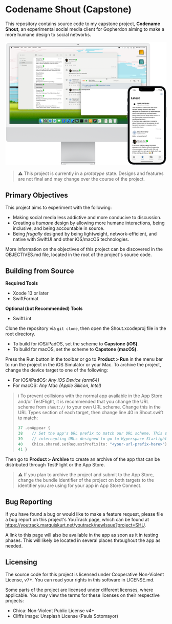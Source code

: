 # Codename Shout (Capstone)

This repository contains source code to my capstone project, **Codename
Shout**, an experimental social media client for Gopherdon aiming to make
a more humane design to social networks.

![Codename Shout running on iMac and iPhone](./.readme/screenshot.png)

> :warning: This project is currently in a _prototype_ state. Designs and
> features are not final and may change over the course of the project.

## Primary Objectives

This project aims to experiment with the following:

- Making social media less addictive and more conducive to discussion.
- Creating a _humane_ design by allowing more humane interactions, being
  inclusive, and being accountable in source.
- Being _frugally_ designed by being lightweight, network-efficient, and
  native with SwiftUI and other iOS/macOS technologies.
  
More information on the objectives of this project can be discovered in
the OBJECTIVES.md file, located in the root of the project's source code.

## Building from Source

**Required Tools**  
- Xcode 13 or later
- SwiftFormat

**Optional (but Recommended) Tools**  
- SwiftLint

Clone the repository via `git clone`, then open the Shout.xcodeproj file
in the root directory.

- To build for iOS/iPadOS, set the scheme to **Capstone (iOS)**.
- To build for macOS, set the scheme to **Capstone (macOS)**.

Press the Run button in the toolbar or go to **Product > Run** in the menu
bar to run the project in the iOS Simulator or your Mac. To archive the
project, change the device target to one of the following:

- For iOS/iPadOS: _Any iOS Device (arm64)_
- For macOS: _Any Mac (Apple Silicon, Intel)_

> :information_source: To prevent collisions with the normal app available
> in the App Store and/or TestFlight, it is recommended that you change
> the URL scheme from `shout://` to your own URL scheme. Change this in
> the URL Types section of each target, then change line 40 in
> Shout.swift to match:
>
> ```swift
> 37 .onAppear {
> 38    // Set the app's URL prefix to match our URL scheme. This should prevent Codename Shout from
> 39    // intercepting URLs designed to go to Hyperspace Starlight.
> 40    Chica.shared.setRequestPrefix(to: "<your-url-prefix-here>")
> 41 }
> ```

Then go to **Product > Archive** to create an archive of the app that can
be distributed through TestFlight or the App Store.

> :warning: If you plan to archive the project and submit to the App
> Store, change the bundle identifier of the project on both targets to
> the identifier you are using for your app in App Store Connect. 

## Bug Reporting

If you have found a bug or would like to make a feature request, please
file a bug report on this project's YouTrack page, which can be found at
https://youtrack.marquiskurt.net/youtrack/newIssue?project=SHU.

A link to this page will also be available in the app as soon as it in
testing phases. This will likely be located in several places throughout
the app as needed.

## Licensing

The source code for this project is licensed under Cooperative Non-Violent
License, v7+. You can read your rights in this software in LICENSE.md.

Some parts of the project are licensed under different licenses, where
applicable. You may view the terms for these licenses on their respective
projects:

- Chica: Non-Violent Public License v4+
- Cliffs image: Unsplash License (Paula Sotomayor)

